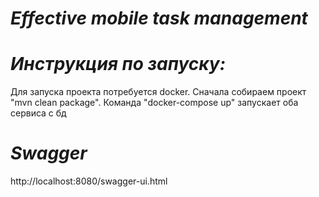 # *Effective mobile task management*

# *Инструкция по запуску:*
Для запуска проекта потребуется docker.
Сначала собираем проект "mvn clean package".
Команда "docker-compose up" запускает оба сервиса с бд
# *Swagger*
http://localhost:8080/swagger-ui.html